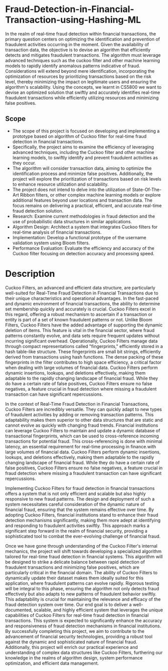 # Fraud-Detection-in-Financial-Transaction-using-Hashing-ML

In the realm of real-time fraud detection within financial transactions, the primary
question centers on optimizing the identification and prevention of fraudulent activities
occurring in the moment. Given the availability of transaction data, the objective is to
devise an algorithm that efficiently detects and mitigates fraudulent transactions. The
algorithm must leverage advanced techniques such as the cuckoo filter and other
machine learning models to rapidly identify anomalous patterns indicative of fraud.
Considerations will extend beyond mere identification, incorporating the optimization of
resources by prioritizing transactions based on the risk level, thereby minimizing the
impact on legitimate users and ensuring the algorithm's scalability. Using the concepts,
we learnt in CS5800 we want to devise an optimized solution that swiftly and accurately
identifies real-time fraudulent transactions while efficiently utilizing resources and
minimizing false positives.


## Scope
- The scope of this project is focused on developing and implementing a prototype
based on algorithm of Cuckoo filter for real-time fraud detection in financial
transactions.
- Specifically, the project aims to examine the efficiency of leveraging advanced
techniques, including the Cuckoo filter and other machine learning models, to
swiftly identify and prevent fraudulent activities as they occur.
- The algorithm will consider transaction data, aiming to optimize the identification
process and minimize false positives. Additionally, the project will explore the
prioritization of transactions based on risk levels to enhance resource utilization
and scalability.
- The project does not intend to delve into the utilization of State-Of-The-Art
Ribbon filters, or other complex machine learning models or explore additional
features beyond user locations and transaction data. The focus remains on
delivering a practical, efficient, and accurate real-time fraud detection solution.
- Research: Examine current methodologies in fraud detection and the use of
probabilistic data structures in similar applications.
- Algorithm Design: Architect a system that integrates Cuckoo filters for real-time
analysis of financial transactions.
- Implementation: Develop a functional prototype of the username validation
system using Bloom filters.
- Performance Evaluation: Evaluate the efficiency and accuracy of the Cuckoo
filter focusing on detection accuracy and processing speed.


# Description
Cuckoo Filters, an advanced and efficient data structure, are particularly well-suited for
Real-Time Fraud Detection in Financial Transactions due to their unique characteristics
and operational advantages. In the fast-paced and dynamic environment of financial
transactions, the ability to determine set membership quickly and accurately is crucial.
Cuckoo Filters excel in this regard, offering a robust mechanism to ascertain if a
transaction or entity is part of a set of known fraudulent patterns or not. Unlike Bloom
Filters, Cuckoo Filters have the added advantage of supporting the dynamic deletion of
items. This feature is vital in the financial sector, where fraud patterns constantly evolve,
and data sets require frequent updates without incurring significant overhead.
Operationally, Cuckoo Filters manage data through compact representations called
"fingerprints," efficiently stored in a hash table-like structure. These fingerprints are
small bit strings, efficiently derived from transactions using hash functions. The dense
packing of these fingerprints in the filter contributes to high space efficiency, a critical
factor when dealing with large volumes of financial data. Cuckoo Filters perform
dynamic insertions, lookups, and deletions effectively, making them adaptable to the
rapidly changing landscape of financial fraud. While they do have a certain rate of false
positives, Cuckoo Filters ensure no false negatives, a feature crucial in fraud detection
where missing a fraudulent transaction can have significant repercussions.

In the context of Real-Time Fraud Detection in Financial Transactions, Cuckoo Filters
are incredibly versatile. They can quickly adapt to new types of fraudulent activities by
adding or removing transaction patterns. This adaptability makes them superior to other
data structures that are static and cannot evolve as quickly with changing fraud trends.
Financial institutions can leverage Cuckoo Filters to maintain and update a dynamic
database of transactional fingerprints, which can be used to cross-reference incoming
transactions for potential fraud. This cross-referencing is done with minimal latency, an
essential requirement for real-time processing in finance.with large volumes of financial
data. Cuckoo Filters perform dynamic insertions, lookups, and deletions effectively,
making them adaptable to the rapidly changing landscape of financial fraud. While they
do have a certain rate of false positives, Cuckoo Filters ensure no false negatives, a
feature crucial in fraud detection where missing a fraudulent transaction can have
significant repercussions.

Implementing Cuckoo Filters for fraud detection in financial transactions offers a system
that is not only efficient and scalable but also highly responsive to new fraud patterns.
The design and deployment of such a system necessitates careful consideration of the
dynamic nature of financial fraud, ensuring that the system remains effective over time.
By adopting Cuckoo Filters, financial institutions stand to enhance their fraud detection
mechanisms significantly, making them more adept at identifying and responding to
fraudulent activities swiftly. This approach marks a significant step forward in the realm
of financial security, providing a sophisticated tool to combat the ever-evolving
challenge of financial fraud.

Once we have gone through understanding of the Cuckoo Filter's internal mechanics,
the project will shift towards developing a specialized algorithm tailored for real-time
fraud detection in financial systems. This algorithm will be designed to strike a delicate
balance between rapid detection of fraudulent transactions and minimizing false
positives, which are particularly critical in the financial domain. The ability of Cuckoo
Filters to dynamically update their dataset makes them ideally suited for this application,
where fraudulent patterns can evolve rapidly. Rigorous testing will be integral to this
phase, ensuring the algorithm not only detects fraud effectively but also adapts to new
patterns of fraudulent behavior swiftly. This adaptability is crucial for maintaining the
relevance and efficacy of the fraud detection system over time.
Our end goal is to deliver a well-documented, scalable, and highly efficient system that
leverages the unique capabilities of Cuckoo Filters for real-time fraud detection in
financial transactions. This system is expected to significantly enhance the accuracy
and responsiveness of fraud detection mechanisms in financial institutions. By
successfully completing this project, we aim to contribute to the advancement of
financial security technologies, providing a robust tool against the dynamic and
sophisticated nature of financial fraud. Additionally, this project will enrich our practical
experience and understanding of complex data structures like Cuckoo Filters, furthering
our knowledge in the realms of algorithm design, system performance optimization, and
efficient data management.

